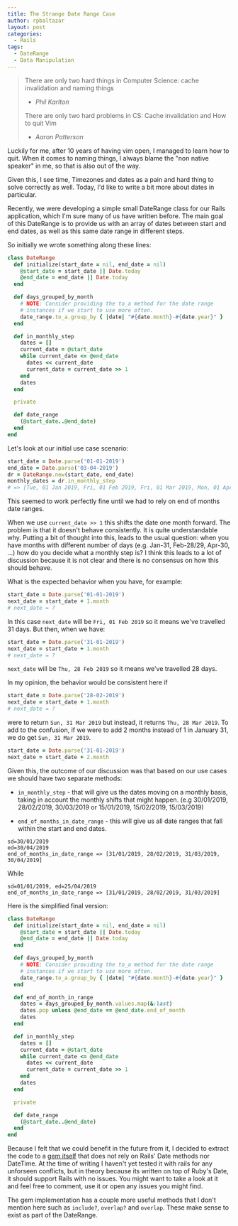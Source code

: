 ```yaml
---
title: The Strange Date Range Case
author: rpbaltazar
layout: post
categories:
  - Rails
tags:
  - DateRange
  - Data Manipulation
---
```

> There are only two hard things in Computer Science: cache invalidation and naming things
>  - *Phil Karlton*
>
> There are only two hard problems in CS: Cache invalidation and How to quit Vim
> - *Aaron Patterson*


Luckily for me, after 10 years of having vim open, I managed to learn how to quit. When it comes to naming things, I always blame the "non native speaker" in me, so that is also out of the way.

Given this, I see time, Timezones and dates as a pain and hard thing to solve correctly as well.
Today, I'd like to write a bit more about dates in particular.

Recently, we were developing a simple small DateRange class for our Rails application, which I'm sure many of us have written before. The main goal of this DateRange is to provide us with an array of dates between start and end dates, as well as this same date range in different steps.

So initially we wrote something along these lines:

```ruby
class DateRange
  def initialize(start_date = nil, end_date = nil)
    @start_date = start_date || Date.today
    @end_date = end_date || Date.today
  end

  def days_grouped_by_month
    # NOTE: Consider providing the to_a method for the date range
    # instances if we start to use more often.
    date_range.to_a.group_by { |date| "#{date.month}-#{date.year}" }
  end

  def in_monthly_step
    dates = []
    current_date = @start_date
    while current_date <= @end_date
      dates << current_date
      current_date = current_date >> 1
    end
    dates
  end

  private

  def date_range
    (@start_date..@end_date)
  end
end
```

Let's look at our initial use case scenario:

```ruby
start_date = Date.parse('01-01-2019')
end_date = Date.parse('03-04-2019')
dr = DateRange.new(start_date, end_date)
monthly_dates = dr.in_monthly_step
# => [Tue, 01 Jan 2019, Fri, 01 Feb 2019, Fri, 01 Mar 2019, Mon, 01 Apr 2019]
```

This seemed to work perfectly fine until we had to rely on end of months date ranges.

When we use `current_date >> 1` this shifts the date one month forward. The problem is
that it doesn't behave consistently. It is quite understandable why. Putting a bit of
thought into this, leads to the usual question: when you have months with different
number of days (e.g. Jan-31, Feb-28/29, Apr-30, ...) how do you decide what a monthly step
is? I think this leads to a lot of discussion because it is not clear and there is no
consensus on how this should behave.

What is the expected behavior when you have, for example:

```ruby
start_date = Date.parse('01-01-2019')
next_date = start_date + 1.month
# next_date = ?
```

In this case `next_date` will be `Fri, 01 Feb 2019` so it means we've travelled 31 days. But then, when we have:

```ruby
start_date = Date.parse('31-01-2019')
next_date = start_date + 1.month
# next_date = ?
```

`next_date` will be `Thu, 28 Feb 2019` so it means we've travelled 28 days.

In my opinion, the behavior would be consistent here if

```ruby
start_date = Date.parse('28-02-2019')
next_date = start_date + 1.month
# next_date = ?
```

were to return `Sun, 31 Mar 2019` but instead, it returns `Thu, 28 Mar 2019`.
To add to the confusion, if we were to add 2 months instead of 1 in January 31,
we do get `Sun, 31 Mar 2019`.

```ruby
start_date = Date.parse('31-01-2019')
next_date = start_date + 2.month
```

Given this, the outcome of our discussion was that based on our use cases we
should have two separate methods:
- `in_monthly_step` - that will give us the dates moving on a monthly basis,
taking in account the monthly shifts that might happen.
(e.g 30/01/2019, 28/02/2019, 30/03/2019 or 15/01/2019, 15/02/2019, 15/03/2019)

- `end_of_months_in_date_range` - this will give us all date ranges that
fall within the start and end dates.

```
sd=30/01/2019
ed=30/04/2019
end_of_months_in_date_range => [31/01/2019, 28/02/2019, 31/03/2019, 30/04/2019]
```

While

```
sd=01/01/2019, ed=25/04/2019
end_of_months_in_date_range => [31/01/2019, 28/02/2019, 31/03/2019]
```

Here is the simplified final version:

```ruby
class DateRange
  def initialize(start_date = nil, end_date = nil)
    @start_date = start_date || Date.today
    @end_date = end_date || Date.today
  end

  def days_grouped_by_month
    # NOTE: Consider providing the to_a method for the date range
    # instances if we start to use more often.
    date_range.to_a.group_by { |date| "#{date.month}-#{date.year}" }
  end

  def end_of_month_in_range
    dates = days_grouped_by_month.values.map(&:last)
    dates.pop unless @end_date == @end_date.end_of_month
    dates
  end

  def in_monthly_step
    dates = []
    current_date = @start_date
    while current_date <= @end_date
      dates << current_date
      current_date = current_date >> 1
    end
    dates
  end

  private

  def date_range
    (@start_date..@end_date)
  end
end
```

Because I felt that we could benefit in the future from it, I decided to extract
the code to a [gem itself](https://github.com/rpbaltazar/jiff-date_range) that
does not rely on Rails' Date methods nor DateTime.
At the time of writing I haven't yet tested it with rails for any unforseen
conflicts, but in theory because its written on top of Ruby's Date, it should
support Rails with no issues. You might want to take a look at it and feel free
to comment, use it or open any issues you might find.

The gem implementation has a couple more useful methods that I don't mention here
such as `include?`, `overlap?` and `overlap`. These make sense to exist as part
of the DateRange.
